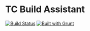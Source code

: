 TC Build Assistant
=====================================

[![Build Status](https://travis-ci.org/vfarcic/TechnologyConversationsBdd.png?branch=master)](https://travis-ci.org/vfarcic/TechnologyConversationsBdd)
[![Built with Grunt](https://cdn.gruntjs.com/builtwith.png)](http://gruntjs.com/)
